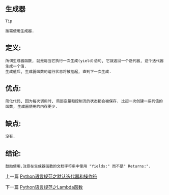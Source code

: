 <!--
author: Jack.Spanrrows
date: 2019-02-16
title: Python语言规范之生成器
tags: Python3,风格指南,生成器
category: Python3,python
status: publish
summary: Python语言规范之生成器
-->

## 生成器

```Tip```
```
按需使用生成器.
```

## 定义:
```  
所谓生成器函数, 就是每当它执行一次生成(yield)语句, 它就返回一个迭代器, 这个迭代器生成一个值. 
生成值后, 生成器函数的运行状态将被挂起, 直到下一次生成.

```

## 优点:
    简化代码, 因为每次调用时, 局部变量和控制流的状态都会被保存. 比起一次创建一系列值的函数, 生成器使用的内存更少.


## 缺点:
```
没有.
```

## 结论:
```
鼓励使用.注意在生成器函数的文档字符串中使用 "Yields:" 而不是" Returns:".
```

上一篇 [Python语言规范之默认迭代器和操作符](https://www.imlaoa.com/blog/py3-language-style8.html)

下一篇 [Python语言规范之Lambda函数](https://www.imlaoa.com/blog/py3-language-style10.html)

